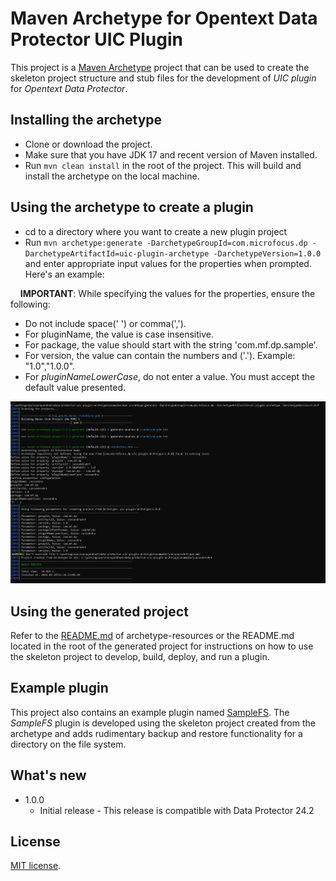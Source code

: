 # Maven Archetype for Opentext Data Protector UIC Plugin

This project is a [Maven Archetype](https://maven.apache.org/archetype/) project that can be used to create the
skeleton project structure and stub files for the development of *UIC plugin* for *Opentext Data Protector*. 

## Installing the archetype
* Clone or download the project.
* Make sure that you have JDK 17 and recent version of Maven installed.
* Run `mvn clean install` in the root of the project. This will build and install the archetype on the local machine.

## Using the archetype to create a plugin
* cd to a directory where you want to create a new plugin project
* Run `mvn archetype:generate -DarchetypeGroupId=com.microfocus.dp -DarchetypeArtifactId=uic-plugin-archetype -DarchetypeVersion=1.0.0` and enter appropriate input values for the properties when prompted. Here's an example:


&nbsp;&nbsp;&nbsp;&nbsp;**IMPORTANT**:
While specifying the values for the properties, ensure the following:
* Do not include space(' ') or comma(',').
* For pluginName, the value is case insensitive.
* For package, the value should start with the string 'com.mf.dp.sample'.
* For version, the value can contain the numbers and ('.'). Example: "1.0","1.0.0".
* For *pluginNameLowerCase*, do not enter a value. You must accept the default value presented.

![Screenshot](images/generate_project.png?raw=true)


## Using the generated project
Refer to the [README.md](https://github.com/MicroFocus/data-protector-uic-plugin-archetype/blob/main/src/main/resources/archetype-resources/README.md) of archetype-resources or the README.md located in the root of the generated project for instructions on how to use the skeleton project to develop, build, deploy, and run a plugin.

## Example plugin
This project also contains an example plugin named [SampleFS](https://github.com/MicroFocus/data-protector-uic-plugin-archetype/tree/main/examples/samplefs-plugin). The *SampleFS* plugin is developed using the skeleton project created from the archetype and adds rudimentary backup and restore functionality for a directory on the file system.

## What's new
- 1.0.0
    - Initial release - This release is compatible with Data Protector 24.2
    
## License
[MIT license](LICENSE).

